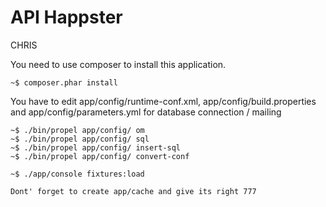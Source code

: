 # API Happster
CHRIS

You need to use composer to install this application.

```
~$ composer.phar install
```

You have to edit app/config/runtime-conf.xml, app/config/build.properties and app/config/parameters.yml for database connection / mailing

```
~$ ./bin/propel app/config/ om
~$ ./bin/propel app/config/ sql 
~$ ./bin/propel app/config/ insert-sql 
~$ ./bin/propel app/config/ convert-conf 

~$ ./app/console fixtures:load

Dont' forget to create app/cache and give its right 777

```

